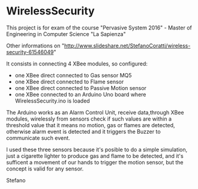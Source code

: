 # WirelessSecurity

This project is for exam of the course "Pervasive System 2016" - Master of Engineering in Computer Science "La Sapienza"

Other informations on "http://www.slideshare.net/StefanoCoratti/wireless-security-61546049" 

It consists in connecting 4 XBee modules, so configured:
- one XBee direct connected to Gas sensor MQ5
- one XBee direct connected to Flame sensor 
- one XBee direct connected to Passive Motion sensor
- one XBee connected to an Arduino Uno board where WirelessSecurity.ino is loaded

The Arduino works as an Alarm Control Unit, receive data,through XBee modules, wirelessly from sensors
  check if such values are within a threshold value that it means no motion, gas or flames are detected,
  otherwise alarm event is detected and it triggers the Buzzer to communicate such event.
  
I used these three sensors because it's posible to do a simple simulation, 
just a cigarette lighter to produce gas and flame to be detected, and it's sufficent a movement of our hands 
to trigger the motion sensor, but the concept is valid for any sensor.

Stefano

